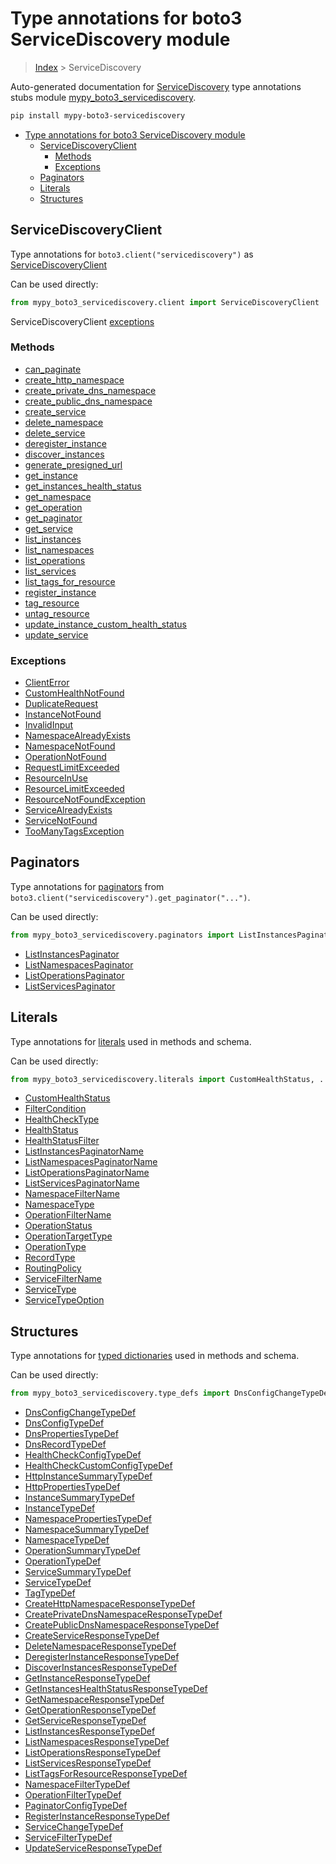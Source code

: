 # Type annotations for boto3 ServiceDiscovery module

> [Index](../index.md) > ServiceDiscovery

Auto-generated documentation for [ServiceDiscovery](https://boto3.amazonaws.com/v1/documentation/api/latest/reference/services/servicediscovery.html#ServiceDiscovery)
type annotations stubs module [mypy_boto3_servicediscovery](https://pypi.org/project/mypy-boto3-servicediscovery/).

```bash
pip install mypy-boto3-servicediscovery
```

- [Type annotations for boto3 ServiceDiscovery module](#type-annotations-for-boto3-servicediscovery-module)
  - [ServiceDiscoveryClient](#servicediscoveryclient)
    - [Methods](#methods)
    - [Exceptions](#exceptions)
  - [Paginators](#paginators)
  - [Literals](#literals)
  - [Structures](#structures)

## ServiceDiscoveryClient

Type annotations for  `boto3.client("servicediscovery")` as [ServiceDiscoveryClient](./client.md)

Can be used directly:

```python
from mypy_boto3_servicediscovery.client import ServiceDiscoveryClient
```


ServiceDiscoveryClient [exceptions](./client.md#exceptions)



### Methods
- [can_paginate](./client.md#can-paginate)
- [create_http_namespace](./client.md#create-http-namespace)
- [create_private_dns_namespace](./client.md#create-private-dns-namespace)
- [create_public_dns_namespace](./client.md#create-public-dns-namespace)
- [create_service](./client.md#create-service)
- [delete_namespace](./client.md#delete-namespace)
- [delete_service](./client.md#delete-service)
- [deregister_instance](./client.md#deregister-instance)
- [discover_instances](./client.md#discover-instances)
- [generate_presigned_url](./client.md#generate-presigned-url)
- [get_instance](./client.md#get-instance)
- [get_instances_health_status](./client.md#get-instances-health-status)
- [get_namespace](./client.md#get-namespace)
- [get_operation](./client.md#get-operation)
- [get_paginator](./client.md#get-paginator)
- [get_service](./client.md#get-service)
- [list_instances](./client.md#list-instances)
- [list_namespaces](./client.md#list-namespaces)
- [list_operations](./client.md#list-operations)
- [list_services](./client.md#list-services)
- [list_tags_for_resource](./client.md#list-tags-for-resource)
- [register_instance](./client.md#register-instance)
- [tag_resource](./client.md#tag-resource)
- [untag_resource](./client.md#untag-resource)
- [update_instance_custom_health_status](./client.md#update-instance-custom-health-status)
- [update_service](./client.md#update-service)




### Exceptions
- [ClientError](./client.md#clienterror)
- [CustomHealthNotFound](./client.md#customhealthnotfound)
- [DuplicateRequest](./client.md#duplicaterequest)
- [InstanceNotFound](./client.md#instancenotfound)
- [InvalidInput](./client.md#invalidinput)
- [NamespaceAlreadyExists](./client.md#namespacealreadyexists)
- [NamespaceNotFound](./client.md#namespacenotfound)
- [OperationNotFound](./client.md#operationnotfound)
- [RequestLimitExceeded](./client.md#requestlimitexceeded)
- [ResourceInUse](./client.md#resourceinuse)
- [ResourceLimitExceeded](./client.md#resourcelimitexceeded)
- [ResourceNotFoundException](./client.md#resourcenotfoundexception)
- [ServiceAlreadyExists](./client.md#servicealreadyexists)
- [ServiceNotFound](./client.md#servicenotfound)
- [TooManyTagsException](./client.md#toomanytagsexception)






## Paginators

Type annotations for [paginators](./paginators.md) from `boto3.client("servicediscovery").get_paginator("...")`.

Can be used directly:

```python
from mypy_boto3_servicediscovery.paginators import ListInstancesPaginator, ...
```

- [ListInstancesPaginator](./paginators.md#listinstancespaginator)
- [ListNamespacesPaginator](./paginators.md#listnamespacespaginator)
- [ListOperationsPaginator](./paginators.md#listoperationspaginator)
- [ListServicesPaginator](./paginators.md#listservicespaginator)






## Literals

Type annotations for [literals](./literals.md) used in methods and schema.

Can be used directly:

```python
from mypy_boto3_servicediscovery.literals import CustomHealthStatus, ...
```

- [CustomHealthStatus](./literals.md#customhealthstatus)
- [FilterCondition](./literals.md#filtercondition)
- [HealthCheckType](./literals.md#healthchecktype)
- [HealthStatus](./literals.md#healthstatus)
- [HealthStatusFilter](./literals.md#healthstatusfilter)
- [ListInstancesPaginatorName](./literals.md#listinstancespaginatorname)
- [ListNamespacesPaginatorName](./literals.md#listnamespacespaginatorname)
- [ListOperationsPaginatorName](./literals.md#listoperationspaginatorname)
- [ListServicesPaginatorName](./literals.md#listservicespaginatorname)
- [NamespaceFilterName](./literals.md#namespacefiltername)
- [NamespaceType](./literals.md#namespacetype)
- [OperationFilterName](./literals.md#operationfiltername)
- [OperationStatus](./literals.md#operationstatus)
- [OperationTargetType](./literals.md#operationtargettype)
- [OperationType](./literals.md#operationtype)
- [RecordType](./literals.md#recordtype)
- [RoutingPolicy](./literals.md#routingpolicy)
- [ServiceFilterName](./literals.md#servicefiltername)
- [ServiceType](./literals.md#servicetype)
- [ServiceTypeOption](./literals.md#servicetypeoption)




## Structures


Type annotations for [typed dictionaries](./type_defs.md) used in methods and schema.

Can be used directly:

```python
from mypy_boto3_servicediscovery.type_defs import DnsConfigChangeTypeDef, ...
```

- [DnsConfigChangeTypeDef](./type_defs.md#dnsconfigchangetypedef)
- [DnsConfigTypeDef](./type_defs.md#dnsconfigtypedef)
- [DnsPropertiesTypeDef](./type_defs.md#dnspropertiestypedef)
- [DnsRecordTypeDef](./type_defs.md#dnsrecordtypedef)
- [HealthCheckConfigTypeDef](./type_defs.md#healthcheckconfigtypedef)
- [HealthCheckCustomConfigTypeDef](./type_defs.md#healthcheckcustomconfigtypedef)
- [HttpInstanceSummaryTypeDef](./type_defs.md#httpinstancesummarytypedef)
- [HttpPropertiesTypeDef](./type_defs.md#httppropertiestypedef)
- [InstanceSummaryTypeDef](./type_defs.md#instancesummarytypedef)
- [InstanceTypeDef](./type_defs.md#instancetypedef)
- [NamespacePropertiesTypeDef](./type_defs.md#namespacepropertiestypedef)
- [NamespaceSummaryTypeDef](./type_defs.md#namespacesummarytypedef)
- [NamespaceTypeDef](./type_defs.md#namespacetypedef)
- [OperationSummaryTypeDef](./type_defs.md#operationsummarytypedef)
- [OperationTypeDef](./type_defs.md#operationtypedef)
- [ServiceSummaryTypeDef](./type_defs.md#servicesummarytypedef)
- [ServiceTypeDef](./type_defs.md#servicetypedef)
- [TagTypeDef](./type_defs.md#tagtypedef)
- [CreateHttpNamespaceResponseTypeDef](./type_defs.md#createhttpnamespaceresponsetypedef)
- [CreatePrivateDnsNamespaceResponseTypeDef](./type_defs.md#createprivatednsnamespaceresponsetypedef)
- [CreatePublicDnsNamespaceResponseTypeDef](./type_defs.md#createpublicdnsnamespaceresponsetypedef)
- [CreateServiceResponseTypeDef](./type_defs.md#createserviceresponsetypedef)
- [DeleteNamespaceResponseTypeDef](./type_defs.md#deletenamespaceresponsetypedef)
- [DeregisterInstanceResponseTypeDef](./type_defs.md#deregisterinstanceresponsetypedef)
- [DiscoverInstancesResponseTypeDef](./type_defs.md#discoverinstancesresponsetypedef)
- [GetInstanceResponseTypeDef](./type_defs.md#getinstanceresponsetypedef)
- [GetInstancesHealthStatusResponseTypeDef](./type_defs.md#getinstanceshealthstatusresponsetypedef)
- [GetNamespaceResponseTypeDef](./type_defs.md#getnamespaceresponsetypedef)
- [GetOperationResponseTypeDef](./type_defs.md#getoperationresponsetypedef)
- [GetServiceResponseTypeDef](./type_defs.md#getserviceresponsetypedef)
- [ListInstancesResponseTypeDef](./type_defs.md#listinstancesresponsetypedef)
- [ListNamespacesResponseTypeDef](./type_defs.md#listnamespacesresponsetypedef)
- [ListOperationsResponseTypeDef](./type_defs.md#listoperationsresponsetypedef)
- [ListServicesResponseTypeDef](./type_defs.md#listservicesresponsetypedef)
- [ListTagsForResourceResponseTypeDef](./type_defs.md#listtagsforresourceresponsetypedef)
- [NamespaceFilterTypeDef](./type_defs.md#namespacefiltertypedef)
- [OperationFilterTypeDef](./type_defs.md#operationfiltertypedef)
- [PaginatorConfigTypeDef](./type_defs.md#paginatorconfigtypedef)
- [RegisterInstanceResponseTypeDef](./type_defs.md#registerinstanceresponsetypedef)
- [ServiceChangeTypeDef](./type_defs.md#servicechangetypedef)
- [ServiceFilterTypeDef](./type_defs.md#servicefiltertypedef)
- [UpdateServiceResponseTypeDef](./type_defs.md#updateserviceresponsetypedef)
